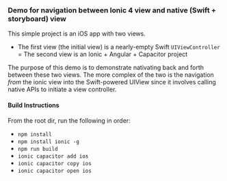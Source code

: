 ### Demo for navigation between Ionic 4 view and native (Swift + storyboard) view

This simple project is an iOS app with two views. 
- The first view (the initial view) is a nearly-empty Swift `UIViewController`
= The second view is an Ionic + Angular + Capacitor project

The purpose of this demo is to demonstrate nativating back and forth between these two views. The more complex of the two is the navigation *from* the ionic view into the Swift-powered UIView since it involves calling native APIs to initiate a view controller.

#### Build Instructions
From the root dir, run the following in order:
- `npm install`
- `npm install ionic -g`
- `npm run build`
- `ionic capacitor add ios`
- `ionic capacitor copy ios`
- `ionic capacitor open ios`